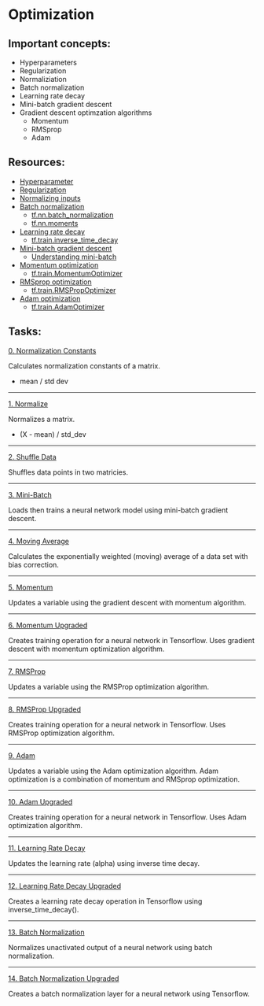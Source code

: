 # Optimization

## Important concepts:
* Hyperparameters
* Regularization
* Normaliziation
* Batch normalization
* Learning rate decay
* Mini-batch gradient descent
* Gradient descent optimzation algorithms
    * Momentum
    * RMSprop
    * Adam

## Resources:
* [Hyperparameter](https://en.wikipedia.org/wiki/Hyperparameter_(machine_learning) "Hyperparameter")
* [Regularization](https://www.youtube.com/watch?v=6g0t3Phly2M&list=PLkDaE6sCZn6Hn0vK8co82zjQtt3T2Nkqc&index=4 "Regularization")
* [Normalizing inputs](https://www.youtube.com/watch?v=FDCfw-YqWTE&list=PLkDaE6sCZn6Hn0vK8co82zjQtt3T2Nkqc&index=9 "Normalizing inputs")
* [Batch normalization](https://www.youtube.com/watch?v=tNIpEZLv_eg&list=PLkDaE6sCZn6Hn0vK8co82zjQtt3T2Nkqc&index=27 "Batch normalization")
    * [tf.nn.batch_normalization](https://github.com/tensorflow/docs/blob/r1.12/site/en/api_docs/python/tf/nn/batch_normalization.md "tf.nn.batch_normalization")
    * [tf.nn.moments](https://github.com/tensorflow/docs/blob/r1.12/site/en/api_docs/python/tf/nn/moments.md "tf.nn.moments")
* [Learning rate decay](https://www.youtube.com/watch?v=QzulmoOg2JE&list=PLkDaE6sCZn6Hn0vK8co82zjQtt3T2Nkqc&index=24 "Learning rate decay")
    * [tf.train.inverse_time_decay](https://github.com/tensorflow/docs/blob/r1.12/site/en/api_docs/python/tf/train/inverse_time_decay.md "tf.train.inverse_time_decay")
* [Mini-batch gradient descent](https://www.youtube.com/watch?v=4qJaSmvhxi8&list=PLkDaE6sCZn6Hn0vK8co82zjQtt3T2Nkqc&index=15 "Mini-batch gradient descent")
    * [Understanding mini-batch](https://www.youtube.com/watch?v=-_4Zi8fCZO4&list=PLkDaE6sCZn6Hn0vK8co82zjQtt3T2Nkqc&index=16 "Understanding mini-batch")
* [Momentum optimization](https://www.youtube.com/watch?v=k8fTYJPd3_I&list=PLkDaE6sCZn6Hn0vK8co82zjQtt3T2Nkqc&index=20 "Momentum optimization")
    * [tf.train.MomentumOptimizer](https://github.com/tensorflow/docs/blob/r1.12/site/en/api_docs/python/tf/train/MomentumOptimizer.md "tf.train.MomentumOptimizer")
* [RMSprop optimization](https://www.youtube.com/watch?v=_e-LFe_igno&list=PLkDaE6sCZn6Hn0vK8co82zjQtt3T2Nkqc&index=21 "RMSprop optimization")
    * [tf.train.RMSPropOptimizer](https://github.com/tensorflow/docs/blob/r1.12/site/en/api_docs/python/tf/train/RMSPropOptimizer.md "tf.train.RMSPropOptimizer")
* [Adam optimization](https://www.youtube.com/watch?v=JXQT_vxqwIs&list=PLkDaE6sCZn6Hn0vK8co82zjQtt3T2Nkqc&index=22 "Adam optimization")
    * [tf.train.AdamOptimizer](https://github.com/tensorflow/docs/blob/r1.12/site/en/api_docs/python/tf/train/AdamOptimizer.md "tf.train.AdamOptimizer")

## Tasks:
[0. Normalization Constants](https://github.com/kyle-gross/holbertonschool-machine_learning/blob/main/supervised_learning/0x01-optimization/0-norm_constants.py "0. Normalization Constants")

Calculates normalization constants of a matrix.
* mean / std dev

---
[1. Normalize](https://github.com/kyle-gross/holbertonschool-machine_learning/blob/main/supervised_learning/0x01-optimization/1-normalize.py "1. Normalize")

Normalizes a matrix.
* (X - mean) / std_dev

---
[2. Shuffle Data](https://github.com/kyle-gross/holbertonschool-machine_learning/blob/main/supervised_learning/0x01-optimization/2-shuffle_data.py "2. Shuffle Data")

Shuffles data points in two matricies.

---
[3. Mini-Batch](https://github.com/kyle-gross/holbertonschool-machine_learning/blob/main/supervised_learning/0x01-optimization/3-mini_batch.py "3. Mini-Batch")

Loads then trains a neural network model using mini-batch gradient descent.

---
[4. Moving Average](https://github.com/kyle-gross/holbertonschool-machine_learning/blob/main/supervised_learning/0x01-optimization/4-moving_average.py "4. Moving Average")

Calculates the exponentially weighted (moving) average of a data set with bias correction.

---
[5. Momentum](https://github.com/kyle-gross/holbertonschool-machine_learning/blob/main/supervised_learning/0x01-optimization/5-momentum.py "5. Momentum")

Updates a variable using the gradient descent with momentum algorithm.

---
[6. Momentum Upgraded](https://github.com/kyle-gross/holbertonschool-machine_learning/blob/main/supervised_learning/0x01-optimization/6-momentum.py "6. Momentum Upgraded")

Creates training operation for a neural network in Tensorflow. Uses gradient descent with momentum optimization algorithm.

---
[7. RMSProp](https://github.com/kyle-gross/holbertonschool-machine_learning/blob/main/supervised_learning/0x01-optimization/7-RMSProp.py "7. RMSProp")

Updates a variable using the RMSProp optimization algorithm.

---
[8. RMSProp Upgraded](https://github.com/kyle-gross/holbertonschool-machine_learning/blob/main/supervised_learning/0x01-optimization/8-RMSProp.py "8. RMSProp Upgraded")

Creates training operation for a neural network in Tensorflow. Uses RMSProp optimization algorithm.

---
[9. Adam](https://github.com/kyle-gross/holbertonschool-machine_learning/blob/main/supervised_learning/0x01-optimization/9-Adam.py "9. Adam")

Updates a variable using the Adam optimization algorithm. Adam optimization is a combination of momentum and RMSprop optimization.

---
[10. Adam Upgraded](https://github.com/kyle-gross/holbertonschool-machine_learning/blob/main/supervised_learning/0x01-optimization/10-Adam.py "10. Adam Upgraded")

Creates training operation for a neural network in Tensorflow. Uses Adam optimization algorithm.

---
[11. Learning Rate Decay](https://github.com/kyle-gross/holbertonschool-machine_learning/blob/main/supervised_learning/0x01-optimization/11-learning_rate_decay.py "11. Learning Rate Decay")

Updates the learning rate (alpha) using inverse time decay.

---
[12. Learning Rate Decay Upgraded](https://github.com/kyle-gross/holbertonschool-machine_learning/blob/main/supervised_learning/0x01-optimization/12-learning_rate_decay.py "12. Learning Rate Decay Upgraded")

Creates a learning rate decay operation in Tensorflow using inverse_time_decay().

---
[13. Batch Normalization](https://github.com/kyle-gross/holbertonschool-machine_learning/blob/main/supervised_learning/0x01-optimization/13-batch_norm.py "13. Batch Normalization")

Normalizes unactivated output of a neural network using batch normalization.

---
[14. Batch Normalization Upgraded](https://github.com/kyle-gross/holbertonschool-machine_learning/blob/main/supervised_learning/0x01-optimization/14-batch_norm.py "14. Batch Normalization Upgraded")

Creates a batch normalization layer for a neural network using Tensorflow.
